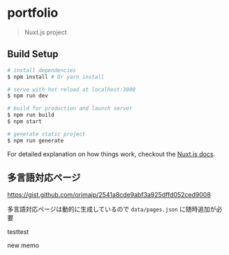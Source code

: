 # portfolio

> Nuxt.js project

## Build Setup

``` bash
# install dependencies
$ npm install # Or yarn install

# serve with hot reload at localhost:3000
$ npm run dev

# build for production and launch server
$ npm run build
$ npm start

# generate static project
$ npm run generate
```

For detailed explanation on how things work, checkout the [Nuxt.js docs](https://github.com/nuxt/nuxt.js).


## 多言語対応ページ

https://gist.github.com/orimajp/2541a8cde9abf3a925dffd052ced9008

多言語対応ページは動的に生成しているので `data/pages.json` に随時追加が必要


testtest

new memo
